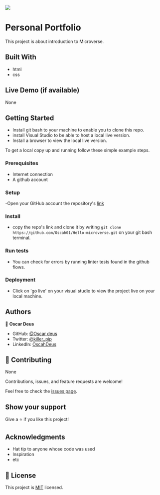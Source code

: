 ![](https://img.shields.io/badge/Microverse-blueviolet)

# Personal Portfolio
This project is about introduction to Microverse.

## Built With
- html
- css

## Live Demo (if available)

None


## Getting Started
- Install git bash to your machine to enable you to clone this repo.
- install Visual Studio to be able to host a local live version.
- Install a browser to view the local live version.

To get a local copy up and running follow these simple example steps.

### Prerequisites

- Internet connection
- A github account

### Setup

-Open your GitHub account the repository's [link](https://github.com/Oscah01/Personal-Portfolio)

### Install
- copy the repo's link and clone it by writing `git clone https://github.com/Oscah01/Hello-microverse.git` on your git bash terminal.

### Run tests

- You can check for errors by running linter tests found in the github flows.

### Deployment
- Click on 'go live' on your visual studio to view the project live on your local machine.


## Authors

👤 **Oscar Deus**

- GitHub: [@Oscar deus](https://github.com/Oscah01/)
- Twitter: [@killer_pip](https://twitter.com/@killer_pip)
- LinkedIn: [OscahDeus](https://linkedin.com/in/OscahDeus)

## 🤝 Contributing

 None

Contributions, issues, and feature requests are welcome!

Feel free to check the [issues page](https://github.com/Oscah01/Personal-Portfolio/issues).

## Show your support

Give a ⭐️ if you like this project!

## Acknowledgments

- Hat tip to anyone whose code was used
- Inspiration
- etc

## 📝 License

This project is [MIT](./MIT.md) licensed.
